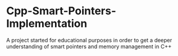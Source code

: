 # Cpp-Smart-Pointers-Implementation

A project started for educational purposes in order to get a deeper understanding of smart pointers and memory management in C++
